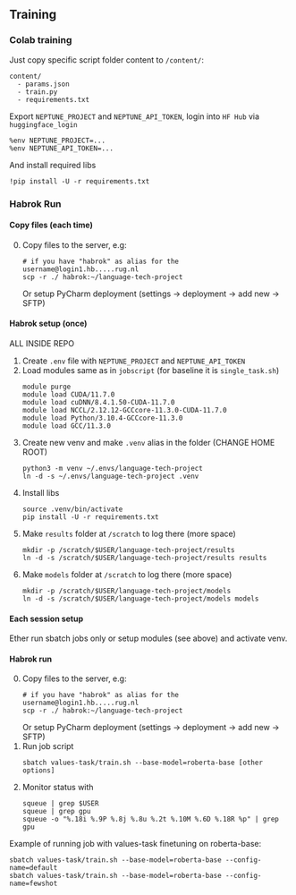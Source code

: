## Training

### Colab training 

Just copy specific script folder content to `/content/`: 
```shell
content/
  - params.json
  - train.py
  - requirements.txt
```

Export `NEPTUNE_PROJECT` and `NEPTUNE_API_TOKEN`, login into `HF Hub` via `huggingface_login`
```shell
%env NEPTUNE_PROJECT=...
%env NEPTUNE_API_TOKEN=...
```

And install required libs
```shell
!pip install -U -r requirements.txt
```


### Habrok Run


#### Copy files (each time)

0. Copy files to the server, e.g:
   ```shell
   # if you have "habrok" as alias for the username@login1.hb.....rug.nl
   scp -r ./ habrok:~/language-tech-project  
   ```
   Or setup PyCharm deployment (settings -> deployment -> add new -> SFTP)

#### Habrok setup (once)

ALL INSIDE REPO 

1. Create `.env` file with `NEPTUNE_PROJECT` and `NEPTUNE_API_TOKEN`
2. Load modules same as in `jobscript` (for baseline it is `single_task.sh`)
   ```shell
   module purge
   module load CUDA/11.7.0
   module load cuDNN/8.4.1.50-CUDA-11.7.0
   module load NCCL/2.12.12-GCCcore-11.3.0-CUDA-11.7.0
   module load Python/3.10.4-GCCcore-11.3.0
   module load GCC/11.3.0
   ```
3. Create new venv and make `.venv` alias in the folder (CHANGE HOME ROOT)
    ```shell
    python3 -m venv ~/.envs/language-tech-project
    ln -d -s ~/.envs/language-tech-project .venv
    ```
4. Install libs 
    ```shell
    source .venv/bin/activate
    pip install -U -r requirements.txt
    ```
5. Make `results` folder at `/scratch` to log there (more space)
    ```shell
    mkdir -p /scratch/$USER/language-tech-project/results
    ln -d -s /scratch/$USER/language-tech-project/results results
    ```
6. Make `models` folder at `/scratch` to log there (more space)
    ```shell
    mkdir -p /scratch/$USER/language-tech-project/models
    ln -d -s /scratch/$USER/language-tech-project/models models
    ```
   
#### Each session setup 

Ether run sbatch jobs only or setup modules (see above) and activate venv. 
   
#### Habrok run

0. Copy files to the server, e.g:
   ```shell
   # if you have "habrok" as alias for the username@login1.hb.....rug.nl
   scp -r ./ habrok:~/language-tech-project  
   ```
   Or setup PyCharm deployment (settings -> deployment -> add new -> SFTP)
1. Run job script 
    ```shell
    sbatch values-task/train.sh --base-model=roberta-base [other options]
    ```
2. Monitor status with 
    ```shell
    squeue | grep $USER
    squeue | grep gpu
    squeue -o "%.18i %.9P %.8j %.8u %.2t %.10M %.6D %.18R %p" | grep gpu
    ```


Example of running job with values-task finetuning on roberta-base:
```shell
sbatch values-task/train.sh --base-model=roberta-base --config-name=default
sbatch values-task/train.sh --base-model=roberta-base --config-name=fewshot
```
